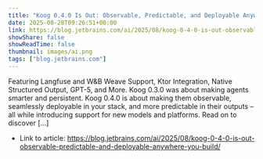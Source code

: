 ```yaml
---
title: "Koog 0.4.0 Is Out: Observable, Predictable, and Deployable Anywhere You Build"
date: 2025-08-28T09:26:51+00:00
link: https://blog.jetbrains.com/ai/2025/08/koog-0-4-0-is-out-observable-predictable-and-deployable-anywhere-you-build/
showShare: false
showReadTime: false
thumbnail: images/ai.png
tags: ["blog.jetbrains.com"]
---
```

Featuring Langfuse and W&B Weave Support, Ktor Integration, Native Structured Output, GPT-5, and More. Koog 0.3.0 was about making agents smarter and persistent. Koog 0.4.0 is about making them observable, seamlessly deployable in your stack, and more predictable in their outputs – all while introducing support for new models and platforms. Read on to discover […]

- Link to article: https://blog.jetbrains.com/ai/2025/08/koog-0-4-0-is-out-observable-predictable-and-deployable-anywhere-you-build/